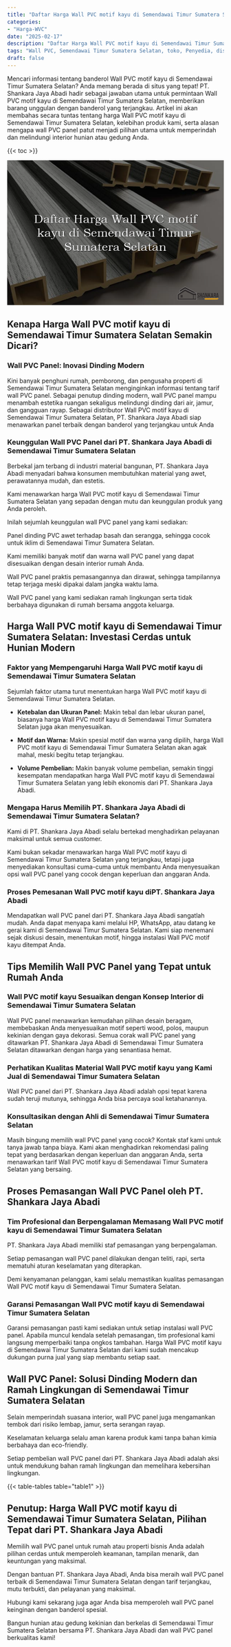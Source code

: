 ```yaml
---
title: "Daftar Harga Wall PVC motif kayu di Semendawai Timur Sumatera Selatan"
categories: 
- "Harga-WVC"
date: "2025-02-17"
description: "Daftar Harga Wall PVC motif kayu di Semendawai Timur Sumatera Selatan untuk hunian, kantor, dan ritel. Panel berkualitas, beragam motif, warna modern, dengan servis instalasi dikerjakan oleh tenaga ahli berpengalaman dan jaminan resmi!|Layanan penjualan Wall PVC motif kayu di Semendawai Timur Sumatera Selatan bagi keperluan tempat tinggal, perkantoran, atau gerai, dengan material unggulan dan penempatan oleh tenaga ahli berpengalaman serta kepastian resmi.|Pilihan Wall PVC motif kayu di Semendawai Timur Sumatera Selatan yang terbukti bagi tempat tinggal, office, serta gerai, bersama material terbaik dan penempatan oleh teknisi profesional serta jaminan resmi.|Penjualan Wall PVC motif kayu di Semendawai Timur Sumatera Selatan untuk rumah, perkantoran, serta toko, dengan produk berkualitas dan penempatan ditangani oleh teknisi profesional, lengkap dengan kepastian resmi.}"
tags: "Wall PVC, Semendawai Timur Sumatera Selatan, toko, Penyedia, distributor"
draft: false
---
```


Mencari informasi tentang banderol Wall PVC motif kayu di Semendawai Timur Sumatera Selatan? Anda memang berada di situs yang tepat! PT. Shankara Jaya Abadi hadir sebagai jawaban utama untuk permintaan Wall PVC motif kayu di Semendawai Timur Sumatera Selatan, memberikan barang unggulan dengan banderol yang terjangkau. Artikel ini akan membahas secara tuntas tentang harga Wall PVC motif kayu di Semendawai Timur Sumatera Selatan, kelebihan produk kami, serta alasan mengapa wall PVC panel patut menjadi pilihan utama untuk memperindah dan melindungi interior hunian atau gedung Anda.

{{< toc >}}

![Daftar Harga Wall PVC motif kayu di Semendawai Timur Sumatera Selatan](/images/Harga-WVC/Daftar-Harga-Wall-PVC-motif-kayu-di-Semendawai-Timur-Sumatera-Selatan.png)


## Kenapa Harga Wall PVC motif kayu di Semendawai Timur Sumatera Selatan Semakin Dicari?

### Wall PVC Panel: Inovasi Dinding Modern

Kini banyak penghuni rumah, pemborong, dan pengusaha properti di Semendawai Timur Sumatera Selatan menginginkan informasi tentang tarif wall PVC panel. Sebagai penutup dinding modern, wall PVC panel mampu menambah estetika ruangan sekaligus melindungi dinding dari air, jamur, dan gangguan rayap. Sebagai distributor Wall PVC motif kayu di Semendawai Timur Sumatera Selatan, PT. Shankara Jaya Abadi siap menawarkan panel terbaik dengan banderol yang terjangkau untuk Anda

### Keunggulan Wall PVC Panel dari PT. Shankara Jaya Abadi di Semendawai Timur Sumatera Selatan

Berbekal jam terbang di industri material bangunan, PT. Shankara Jaya Abadi menyadari bahwa konsumen membutuhkan material yang awet, perawatannya mudah, dan estetis.

Kami menawarkan harga Wall PVC motif kayu di Semendawai Timur Sumatera Selatan yang sepadan dengan mutu dan keunggulan produk yang Anda peroleh.

Inilah sejumlah keunggulan wall PVC panel yang kami sediakan:

Panel dinding PVC awet terhadap basah dan serangga, sehingga cocok untuk iklim di Semendawai Timur Sumatera Selatan.

Kami memiliki banyak motif dan warna wall PVC panel yang dapat disesuaikan dengan desain interior rumah Anda.

Wall PVC panel praktis pemasangannya dan dirawat, sehingga tampilannya tetap terjaga meski dipakai dalam jangka waktu lama.

Wall PVC panel yang kami sediakan ramah lingkungan serta tidak berbahaya digunakan di rumah bersama anggota keluarga.

## Harga Wall PVC motif kayu di Semendawai Timur Sumatera Selatan: Investasi Cerdas untuk Hunian Modern

### Faktor yang Mempengaruhi Harga Wall PVC motif kayu di Semendawai Timur Sumatera Selatan

Sejumlah faktor utama turut menentukan harga Wall PVC motif kayu di Semendawai Timur Sumatera Selatan.

- **Ketebalan dan Ukuran Panel:** Makin tebal dan lebar ukuran panel, biasanya harga Wall PVC motif kayu di Semendawai Timur Sumatera Selatan juga akan menyesuaikan.

- **Motif dan Warna:** Makin spesial motif dan warna yang dipilih, harga Wall PVC motif kayu di Semendawai Timur Sumatera Selatan akan agak mahal, meski begitu tetap terjangkau.

- **Volume Pembelian:** Makin banyak volume pembelian, semakin tinggi kesempatan mendapatkan harga Wall PVC motif kayu di Semendawai Timur Sumatera Selatan yang lebih ekonomis dari PT. Shankara Jaya Abadi.

### Mengapa Harus Memilih PT. Shankara Jaya Abadi di Semendawai Timur Sumatera Selatan?

Kami di PT. Shankara Jaya Abadi selalu bertekad menghadirkan pelayanan maksimal untuk semua customer.

Kami bukan sekadar menawarkan harga Wall PVC motif kayu di Semendawai Timur Sumatera Selatan yang terjangkau, tetapi juga menyediakan konsultasi cuma-cuma untuk membantu Anda menyesuaikan opsi wall PVC panel yang cocok dengan keperluan dan anggaran Anda.

### Proses Pemesanan Wall PVC motif kayu diPT. Shankara Jaya Abadi

Mendapatkan wall PVC panel dari PT. Shankara Jaya Abadi sangatlah mudah. Anda dapat menyapa kami melalui HP, WhatsApp, atau datang ke gerai kami di Semendawai Timur Sumatera Selatan. Kami siap menemani sejak diskusi desain, menentukan motif, hingga instalasi Wall PVC motif kayu ditempat Anda.

## Tips Memilih Wall PVC Panel yang Tepat untuk Rumah Anda

### Wall PVC motif kayu Sesuaikan dengan Konsep Interior di Semendawai Timur Sumatera Selatan

Wall PVC panel menawarkan kemudahan pilihan desain beragam, membebaskan Anda menyesuaikan motif seperti wood, polos, maupun kekinian dengan gaya dekorasi. Semua corak wall PVC panel yang ditawarkan PT. Shankara Jaya Abadi di Semendawai Timur Sumatera Selatan ditawarkan dengan harga yang senantiasa hemat.

### Perhatikan Kualitas Material Wall PVC motif kayu yang Kami Jual di Semendawai Timur Sumatera Selatan

Wall PVC panel dari PT. Shankara Jaya Abadi adalah opsi tepat karena sudah teruji mutunya, sehingga Anda bisa percaya soal ketahanannya.

### Konsultasikan dengan Ahli di Semendawai Timur Sumatera Selatan

Masih bingung memilih wall PVC panel yang cocok? Kontak staf kami untuk tanya jawab tanpa biaya. Kami akan menghadirkan rekomendasi paling tepat yang berdasarkan dengan keperluan dan anggaran Anda, serta menawarkan tarif Wall PVC motif kayu di Semendawai Timur Sumatera Selatan yang bersaing.

## Proses Pemasangan Wall PVC Panel oleh PT. Shankara Jaya Abadi

### Tim Profesional dan Berpengalaman Memasang Wall PVC motif kayu di Semendawai Timur Sumatera Selatan

PT. Shankara Jaya Abadi memiliki staf pemasangan yang berpengalaman.

Setiap pemasangan wall PVC panel dilakukan dengan teliti, rapi, serta mematuhi aturan keselamatan yang diterapkan.

Demi kenyamanan pelanggan, kami selalu memastikan kualitas pemasangan Wall PVC motif kayu di Semendawai Timur Sumatera Selatan.

### Garansi Pemasangan Wall PVC motif kayu di Semendawai Timur Sumatera Selatan

Garansi pemasangan pasti kami sediakan untuk setiap instalasi wall PVC panel. Apabila muncul kendala setelah pemasangan, tim profesional kami langsung memperbaiki tanpa ongkos tambahan. Harga Wall PVC motif kayu di Semendawai Timur Sumatera Selatan dari kami sudah mencakup dukungan purna jual yang siap membantu setiap saat.

## Wall PVC Panel: Solusi Dinding Modern dan Ramah Lingkungan di Semendawai Timur Sumatera Selatan

Selain memperindah suasana interior, wall PVC panel juga mengamankan tembok dari risiko lembap, jamur, serta serangan rayap.

Keselamatan keluarga selalu aman karena produk kami tanpa bahan kimia berbahaya dan eco-friendly.

Setiap pembelian wall PVC panel dari PT. Shankara Jaya Abadi adalah aksi untuk mendukung bahan ramah lingkungan dan memelihara kebersihan lingkungan.

{{< table-tables table="table1" >}}

## Penutup: Harga Wall PVC motif kayu di Semendawai Timur Sumatera Selatan, Pilihan Tepat dari PT. Shankara Jaya Abadi

Memilih wall PVC panel untuk rumah atau properti bisnis Anda adalah pilihan cerdas untuk memperoleh keamanan, tampilan menarik, dan keuntungan yang maksimal.

Dengan bantuan PT. Shankara Jaya Abadi, Anda bisa meraih wall PVC panel terbaik di Semendawai Timur Sumatera Selatan dengan tarif terjangkau, mutu terbukti, dan pelayanan yang maksimal.

Hubungi kami sekarang juga agar Anda bisa memperoleh wall PVC panel keinginan dengan banderol spesial.

Bangun hunian atau gedung kekinian dan berkelas di Semendawai Timur Sumatera Selatan bersama PT. Shankara Jaya Abadi dan wall PVC panel berkualitas kami!